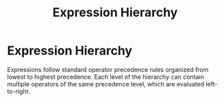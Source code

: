 ﻿---
layout: default
title: Expression Hierarchy
parent: Expressions
has_children: false
has_toc: false
permalink: /jyro/expressions/hierarchy/
---

# Expression Hierarchy

Expressions follow standard operator precedence rules organized from lowest to highest precedence. Each level of the hierarchy can contain multiple operators of the same precedence level, which are evaluated left-to-right.
